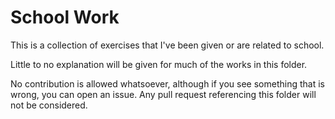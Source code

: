 # School Work

This is a collection of exercises that I've been given or are related to school.

Little to no explanation will be given for much of the works in this folder.

No contribution is allowed whatsoever, although if you see something that is wrong, you can open an issue. Any pull request referencing this folder will not be considered.
